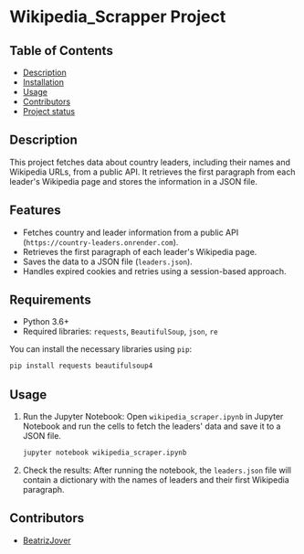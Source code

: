 # Wikipedia_Scrapper Project

## Table of Contents
- [Description](#description)
- [Installation](#installation)
- [Usage](#usage)
- [Contributors](#contributors)
- [Project status](#project-status)

## Description
This project fetches data about country leaders, including their names and Wikipedia URLs, from a public API. It retrieves the first paragraph from each leader's Wikipedia page and stores the information in a JSON file. 

## Features

- Fetches country and leader information from a public API (`https://country-leaders.onrender.com`).
- Retrieves the first paragraph of each leader's Wikipedia page.
- Saves the data to a JSON file (`leaders.json`).
- Handles expired cookies and retries using a session-based approach.

## Requirements

- Python 3.6+
- Required libraries: `requests`, `BeautifulSoup`, `json`, `re`

You can install the necessary libraries using `pip`:

```bash
pip install requests beautifulsoup4
```

## Usage

1. Run the Jupyter Notebook: Open `wikipedia_scraper.ipynb` in Jupyter Notebook and run the cells to fetch the leaders' data and save it to a JSON file.

    ```bash
    jupyter notebook wikipedia_scraper.ipynb
    ```

2. Check the results: After running the notebook, the `leaders.json` file will contain a dictionary with the names of leaders and their first Wikipedia paragraph.

## Contributors
* [BeatrizJover](https://github.com/BeatrizJover)


